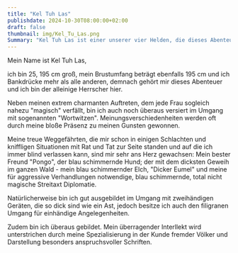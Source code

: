 ```yaml
---
title: "Kel Tuh Las"
publishdate: 2024-10-30T08:00:00+02:00
draft: false
thumbnail: img/Kel_Tu_Las.png
Summary: "Kel Tuh Las ist einer unserer vier Helden, die dieses Abenteuer bestreiten. Mit ausgeprägten magischen Fähigkeiten, aufgepumpten Muskeln und einem haarscharfen Verstand kann er vielen Feinden das Fürchten lehren. Sein Hang dazu unüberlegt irgendwelche Dinge zu tun und alles anzuflirten, was bei drei nicht auf dem Baum ist versetzt allerdings auf des Öfteren seine Freunde in Angst und Schrecken."
---
```


Mein Name ist Kel Tuh Las,

ich bin 25, 195 cm groß, mein Brustumfang beträgt ebenfalls 195 cm und ich Bankdrücke mehr als alle anderen, demnach gehört mir dieses Abenteuer und ich bin der alleinige Herrscher hier.

Neben meinen extrem charmanten Auftreten, dem jede Frau sogleich nahezu "magisch" verfällt, bin ich auch noch überaus versiert im Umgang mit sogenannten "Wortwitzen". Meinungsverschiedenheiten werden oft durch meine bloße Präsenz zu meinen Gunsten gewonnen.

Meine treue Weggefährten, die mir schon in einigen Schlachten und kniffligen Situationen mit Rat und Tat zur Seite standen und auf die ich immer blind verlassen kann, sind mir sehr ans Herz gewachsen: Mein bester Freund "Pongo", der blau schimmernde Hund; der mit dem dicksten Geweih im ganzen Wald - mein blau schimmernder Elch, "Dicker Eumel" und meine für aggressive Verhandlungen notwendige, blau schimmernde, total nicht magische Streitaxt Diplomatie.

Natürlicherweise bin ich gut ausgebildet im Umgang mit zweihändigen Geräten, die so dick sind wie ein Ast, jedoch besitze ich auch den filigranen Umgang für einhändige Angelegenheiten.

Zudem bin ich überaus gebildet. Mein überragender Interllekt wird unterstrichen durch meine Spezialisierung in der Kunde fremder Völker und Darstellung besonders anspruchsvoller Schriften.
